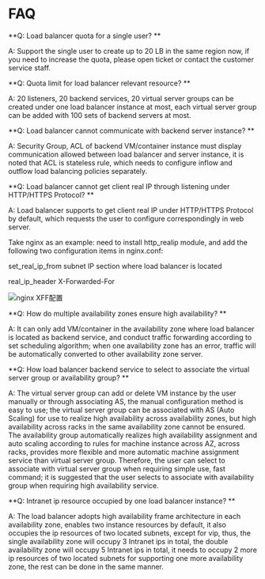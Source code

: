 # FAQ

**Q: Load balancer quota for a single user? **

A: Support the single user to create up to 20 LB in the same region now, if you need to increase the quota, please open ticket or contact the customer service staff.


**Q: Quota limit for load balancer relevant resource? **

A: 20 listeners, 20 backend services, 20 virtual server groups can be created under one load balancer instance at most, each virtual server group can be added with 100 sets of backend servers at most.


**Q: Load balancer cannot communicate with backend server instance? **

A: Security Group, ACL of backend VM/container instance must display communication allowed between load balancer and server instance, it is noted that ACL is stateless rule, which needs to configure inflow and outflow load balancing policies separately.

**Q: Load balancer cannot get client real IP through listening under HTTP/HTTPS Protocol? **

A: Load balancer supports to get client real IP under HTTP/HTTPS Protocol by default, which requests the user to configure correspondingly in web server.

Take nginx as an example: need to install http_realip module, and add the following two configuration items in nginx.conf:

set_real_ip_from subnet IP section where load balancer is located

real_ip_header X-Forwarded-For

![nginx XFF配置](https://github.com/jdcloudcom/cn/blob/master/image/Networking/ALB/ALB-010.png)

**Q: How do multiple availability zones ensure high availability? **

A: It can only add VM/container in the availability zone where load balancer is located as backend service, and conduct traffic forwarding according to set scheduling algorithm; when one availability zone has an error, traffic will be automatically converted to other availability zone server.


**Q: How load balancer backend service to select to associate the virtual server group or availability group? **

A: The virtual server group can add or delete VM instance by the user manually or through associating AS, the manual configuration method is easy to use; the virtual server group can be associated with AS (Auto Scaling) for use to realize high availability across availability zones, but high availability across racks in the same availability zone cannot be ensured. The availability group automatically realizes high availability assignment and auto scaling according to rules for machine instance across AZ, across racks, provides more flexible and more automatic machine assignment service than virtual server group. Therefore, the user can select to associate with virtual server group when requiring simple use, fast command; it is suggested that the user selects to associate with availability group when requiring high availability service.


**Q: Intranet ip resource occupied by one load balancer instance? **

A: The load balancer adopts high availability frame architecture in each availability zone, enables two instance resources by default, it also occupies the ip resources of two located subnets, except for vip, thus, the single availability zone will occupy 3 Intranet ips in total, the double availability zone will occupy 5 Intranet ips in total, it needs to occupy 2 more ip resources of two located subnets for supporting one more availability zone, the rest can be done in the same manner.